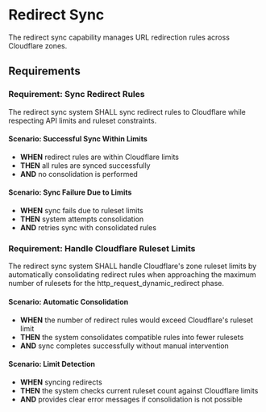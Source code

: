 # Redirect Sync

The redirect sync capability manages URL redirection rules across Cloudflare zones.

## Requirements

### Requirement: Sync Redirect Rules
The redirect sync system SHALL sync redirect rules to Cloudflare while respecting API limits and ruleset constraints.

#### Scenario: Successful Sync Within Limits
- **WHEN** redirect rules are within Cloudflare limits
- **THEN** all rules are synced successfully
- **AND** no consolidation is performed

#### Scenario: Sync Failure Due to Limits
- **WHEN** sync fails due to ruleset limits
- **THEN** system attempts consolidation
- **AND** retries sync with consolidated rules

### Requirement: Handle Cloudflare Ruleset Limits
The redirect sync system SHALL handle Cloudflare's zone ruleset limits by automatically consolidating redirect rules when approaching the maximum number of rulesets for the http_request_dynamic_redirect phase.

#### Scenario: Automatic Consolidation
- **WHEN** the number of redirect rules would exceed Cloudflare's ruleset limit
- **THEN** the system consolidates compatible rules into fewer rulesets
- **AND** sync completes successfully without manual intervention

#### Scenario: Limit Detection
- **WHEN** syncing redirects
- **THEN** the system checks current ruleset count against Cloudflare limits
- **AND** provides clear error messages if consolidation is not possible